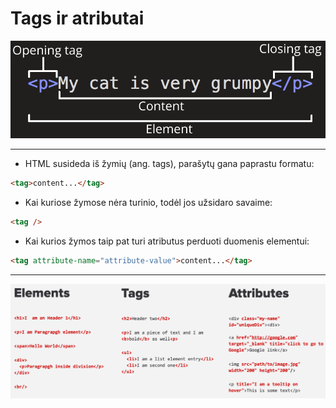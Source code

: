 # Tags ir atributai

![HTML anatomija](image/grumpy_cat.png)

---

* HTML susideda iš žymių (ang. tags), parašytų gana paprastu formatu:

```html
<tag>content...</tag>
```

* Kai kuriose žymose nėra turinio, todėl jos užsidaro savaime:

```html
<tag />
```

* Kai kurios žymos taip pat turi atributus perduoti duomenis elementui:

```html
<tag attribute-name="attribute-value">content...</tag>
```
---
![Elementai, žymos, atributai](image/html_elements_tags_attributes.png)
